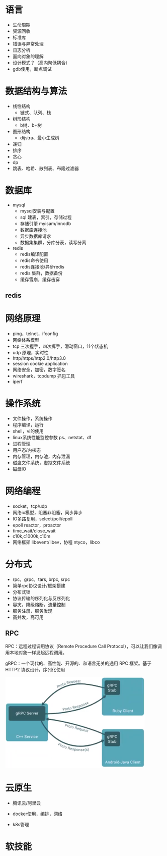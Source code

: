 # 语言

- 生命周期
- 资源回收
- 标准库
- 错误与异常处理
- 日志分析
- 面向对象的理解
- 设计模式？（高内聚低耦合）
- gdb使用，断点调试



























































# 数据结构与算法

- 线性结构
  - 链式、队列、栈
- 树形结构
  - b树、b+树
- 图形结构
  - dijstra、最小生成树
- 递归
- 排序
- 贪心
- dp
- 跳表、哈希、散列表、布隆过滤器





































# 数据库

- mysql
  - mysql安装与配置
  - sql 建表，索引，存储过程
  - 存储引擎 myisam/innodb
  - 数据库连接池
  - 异步数据库请求
  - 数据集集群，分库分表，读写分离
- redis
  - redis编译配置
  - redis命令使用
  - redis连接池/异步redis
  - redis 集群，数据备份
  - 缓存雪崩，缓存击穿



## redis





























# 网络原理

- ping，telnet，ifconfig
- 网络体系模型
- tcp 三次握手，四次挥手，滑动窗口，11个状态机
- udp 原理，实时性
- http/https/http2.0/http3.0
- session cookie application
- 网络安全，加密，数字签名
- wireshark，tcpdump 抓包工具
- iperf











































# 操作系统

- 文件操作，系统操作
- 程序编译，运行
- shell，vi的使用
- linux系统性能监控参数 ps、netstat、df
- 进程管理
- 用户态/内核态
- 内存管理，内存池，内存泄漏
- 磁盘文件系统，虚拟文件系统
- 磁盘IO

































# 网络编程

- socket，tcp/udp
- 网络io模型，阻塞非阻塞，同步异步
- IO多路复用，select/poll/epoll
- epoll reactor，proactor
- time_wait/close_wait
- c10k,c1000k,c10m
- 网络框架 libevent/libev，协程 ntyco，libco



































# 分布式

- rpc，grpc，tars,  brpc,  srpc
- 简单rpc协议设计/框架搭建
- 分布式锁
- 协议传输的序列化与反序列化
- 容灾，降级熔断，流量控制
- 服务注册，服务发现
- 高并发，高可用



## RPC

RPC：远程过程调用协议（Remote Procedure Call Protocol），可以让我们像调用本地对象一样发起远程调用。

gRPC：一个现代的、高性能、开源的、和语言无关的通用 RPC 框架。基于 HTTP2 协议设计，序列化使用

![image-20240103101018325](./assets/image-20240103101018325.png)



























# 云原生

- 腾讯云/阿里云

- docker使用，编排，网络
- k8s管理































# 软技能